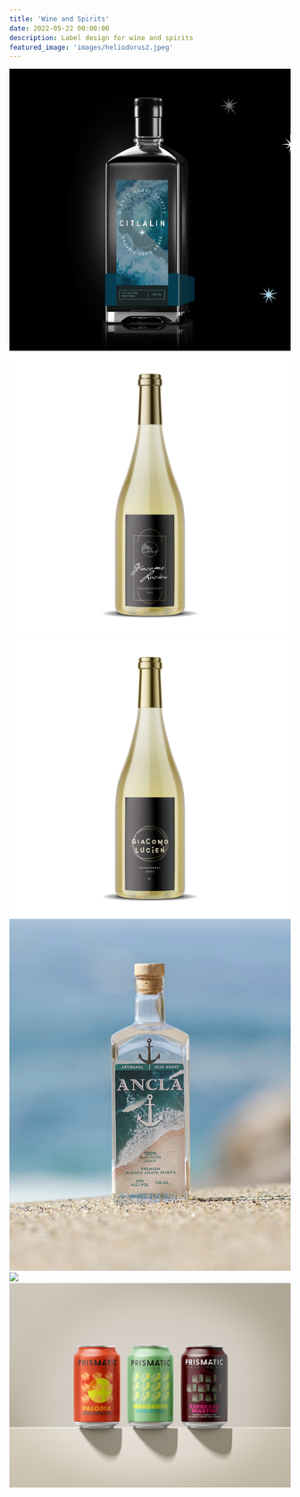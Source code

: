 ```yaml
---
title: 'Wine and Spirits'
date: 2022-05-22 00:00:00
description: Label design for wine and spirits
featured_image: 'images/heliodorus2.jpeg'
---
```


<div class="gallery" data-columns="2">
	<img src="/images/citlalin_mockup.jpg">
	<img src="/images/GL_chardonnay.jpg">
	<img src="/images/Chardonnay_square.jpg">
	<img src="/images/ancla.jpg">	
	<img src="/images/heliodorus2.jpeg">
	<img src="/images/prismatic_cocktail_trio.jpg">
</div>
